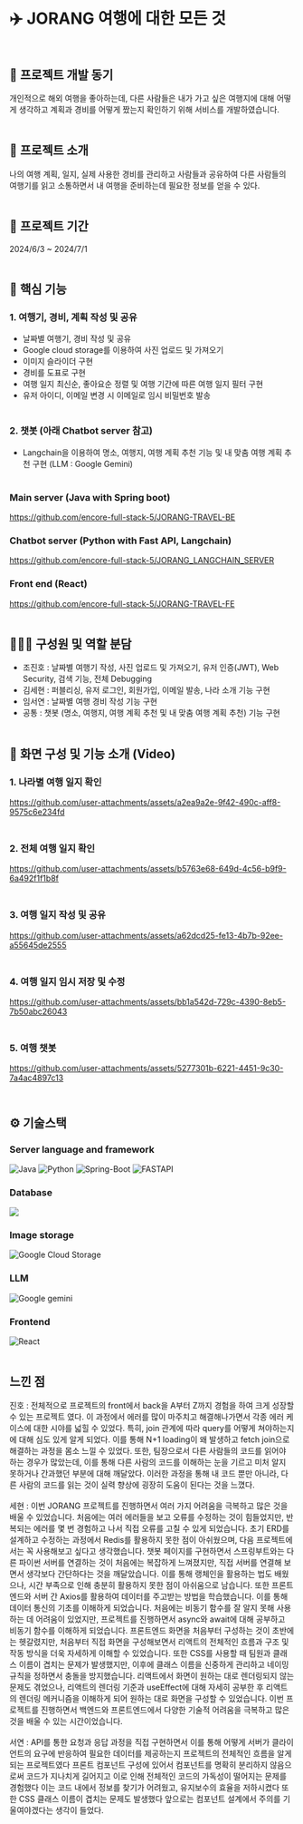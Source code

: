 # ✈️ JORANG 여행에 대한 모든 것

## <br>📃 프로젝트 개발 동기
개인적으로 해외 여행을 좋아하는데, 다른 사람들은 내가 가고 싶은 여행지에 대해 어떻게 생각하고 계획과 경비를 어떻게 짰는지 확인하기 위해 서비스를 개발하였습니다.<br><br>


## 📃 프로젝트 소개
나의 여행 계획, 일지, 실제 사용한 경비를 관리하고 사람들과 공유하여 다른 사람들의 여행기를 읽고 소통하면서 내 여행을 준비하는데 필요한 정보를 얻을 수 있다.<br><br>

## 📃 프로젝트 기간
2024/6/3 ~ 2024/7/1<br><br>
         
## 📃 핵심 기능
### 1. 여행기, 경비, 계획 작성 및 공유

- 날짜별 여행기, 경비 작성 및 공유
- Google cloud storage를 이용하여 사진 업로드 및 가져오기
- 이미지 슬라이더 구현
- 경비를 도표로 구현
- 여행 일지 최신순, 좋아요순 정렬 및 여행 기간에 따른 여행 일지 필터 구현
- 유저 아이디, 이메일 변경 시 이메일로 임시 비밀번호 발송<br><br>

### 2. 챗봇 (아래 Chatbot server 참고)

- Langchain을 이용하여 명소, 여행지, 여행 계획 추천 기능 및 내 맞춤 여행 계획 추천 구현
  (LLM : Google Gemini)<br><br>

### Main server (Java with Spring boot)
https://github.com/encore-full-stack-5/JORANG-TRAVEL-BE

### Chatbot server (Python with Fast API, Langchain)
https://github.com/encore-full-stack-5/JORANG_LANGCHAIN_SERVER

### Front end (React)
https://github.com/encore-full-stack-5/JORANG-TRAVEL-FE<br><br>


## 🧑🏻‍💻 구성원 및 역할 분담
 
 - 조진호 : 날짜별 여행기 작성, 사진 업로드 및 가져오기, 유저 인증(JWT), Web Security, 검색 기능, 전체 Debugging
 - 김세현 : 퍼블리싱, 유저 로그인, 회원가입, 이메일 발송, 나라 소개 기능 구현 
 - 임서연 : 날짜별 여행 경비 작성 기능 구현
 - 공통 : 챗봇 (명소, 여행지, 여행 계획 추천 및 내 맞춤 여행 계획 추천) 기능 구현<br><br>

## 📃 화면 구성 및 기능 소개 (Video)
### 1. 나라별 여행 일지 확인 ###

https://github.com/user-attachments/assets/a2ea9a2e-9f42-490c-aff8-9575c6e234fd

### <br> 2. 전체 여행 일지 확인 ###

https://github.com/user-attachments/assets/b5763e68-649d-4c56-b9f9-6a492f1f1b8f

### <br> 3. 여행 일지 작성 및 공유 ###

https://github.com/user-attachments/assets/a62dcd25-fe13-4b7b-92ee-a55645de2555

### <br> 4. 여행 일지 임시 저장 및 수정 ###

https://github.com/user-attachments/assets/bb1a542d-729c-4390-8eb5-7b50abc26043

### <br> 5. 여행 챗봇 ###

https://github.com/user-attachments/assets/5277301b-6221-4451-9c30-7a4ac4897c13

## <br> ⚙️ 기술스택

### Server language and framework
![Java](https://img.shields.io/badge/java-%23ED8B00?style=for-the-badge&logoColor=white)
![Python](https://img.shields.io/badge/python-3670A0?style=for-the-badge&logo=python&logoColor=ffdd54)
![Spring-Boot](https://img.shields.io/badge/spring--boot-%236DB33F.svg?style=for-the-badge&logo=springboot&logoColor=white)
![FASTAPI](https://img.shields.io/badge/FASTAPI-%23009688?style=for-the-badge&logo=fastapi&logoColor=white)

### Database
<img src="https://img.shields.io/badge/mysql-4479A1?style=for-the-badge&logo=mysql&logoColor=white">

### Image storage
![Google Cloud Storage](https://img.shields.io/badge/google%20cloud%20storage-%23AECBFA?style=for-the-badge&logo=googlecloudstorage&logoColor=black)

### LLM
![Google gemini](https://img.shields.io/badge/google%20gemini-%238E75B2?style=for-the-badge&logo=googlegemini&logoColor=white)

### Frontend
![React](https://img.shields.io/badge/React-20232A?style=for-the-badge&logo=react&logoColor=61DAFB)<br><br>

   
## 느낀 점
진호 : 전체적으로 프로젝트의 front에서 back을 A부터 Z까지 경험을 하여 크게 성장할 수 있는 프로젝트 였다. 이 과정에서 에러를 많이 마주치고 해결해나가면서 각종 에러 케이스에 대한 시야를 넓힐 수 있었다. 특히, join 관계에 따라 query를 어떻게 쳐야하는지에 대해 심도 있게 알게 되었다. 이를 통해 N+1 loading이 왜 발생하고 fetch join으로 해결하는 과정을 몸소 느낄 수 있었다. 또한, 팀장으로서 다른 사람들의 코드를 읽어야 하는 경우가 많았는데, 이를 통해 다른 사람의 코드를 이해하는 눈을 기르고 미처 알지 못하거나 간과했던 부분에 대해 깨달았다. 이러한 과정을 통해 내 코드 뿐만 아니라, 다른 사람의 코드를 읽는 것이 실력 향상에 굉장히 도움이 된다는 것을 느꼈다.<br>
<br>세현 : 이번 JORANG 프로젝트를 진행하면서 여러 가지 어려움을 극복하고 많은 것을 배울 수 있었습니다. 처음에는 여러 에러들을 보고 오류를 수정하는 것이 힘들었지만, 반복되는 에러를 몇 번 경험하고 나서 직접 오류를 고칠 수 있게 되었습니다. 초기 ERD를 설계하고 수정하는 과정에서 Redis를 활용하지 못한 점이 아쉬웠으며, 다음 프로젝트에서는 꼭 사용해보고 싶다고 생각했습니다. 챗봇 페이지를 구현하면서 스프링부트와는 다른 파이썬 서버를 연결하는 것이 처음에는 복잡하게 느껴졌지만, 직접 서버를 연결해 보면서 생각보다 간단하다는 것을 깨달았습니다. 이를 통해 랭체인을 활용하는 법도 배웠으나, 시간 부족으로 인해 충분히 활용하지 못한 점이 아쉬움으로 남습니다. 또한 프론트엔드와 서버 간 Axios를 활용하여 데이터를 주고받는 방법을 학습했습니다. 이를 통해 데이터 통신의 기초를 이해하게 되었습니다. 처음에는 비동기 함수를 잘 알지 못해 사용하는 데 어려움이 있었지만, 프로젝트를 진행하면서 async와 await에 대해 공부하고 비동기 함수를 이해하게 되었습니다. 프론트엔드 화면을 처음부터 구성하는 것이 초반에는 헷갈렸지만, 처음부터 직접 화면을 구성해보면서 리액트의 전체적인 흐름과 구조 및 작동 방식을 더욱 자세하게 이해할 수 있었습니다. 또한 CSS를 사용할 때 팀원과 클래스 이름이 겹치는 문제가 발생했지만, 이후에 클래스 이름을 신중하게 관리하고 네이밍 규칙을 정하면서 충돌을 방지했습니다. 리액트에서 화면이 원하는 대로 렌더링되지 않는 문제도 겪었으나, 리액트의 렌더링 기준과 useEffect에 대해 자세히 공부한 후 리액트의 렌더링 메커니즘을 이해하게 되어 원하는 대로 화면을 구성할 수 있었습니다. 이번 프로젝트를 진행하면서 백엔드와 프론트엔드에서 다양한 기술적 어려움을 극복하고 많은 것을 배울 수 있는 시간이었습니다.<br>
<br>서연 : API를 통한 요청과 응답 과정을 직접 구현하면서 이를 통해 어떻게 서버가 클라이언트의 요구에 반응하여 필요한 데이터를 제공하는지 프로젝트의 전체적인 흐름을 알게되는 프로젝트였다
프론트 컴포넌트 구성에 있어서 컴포넌트를 명확히 분리하지 않음으로써 코드가 지나치게 길어지고
이로 인해 전체적인 코드의 가독성이 떨어지는 문제를 경험했다
이는 코드 내에서 정보를 찾기가 어려웠고, 유지보수의 효율을 저하시켰다
또한 CSS 클래스 이름이 겹치는 문제도 발생했다
앞으로는 컴포넌트 설계에서 주의를 기울여야겠다는 생각이 들었다.



